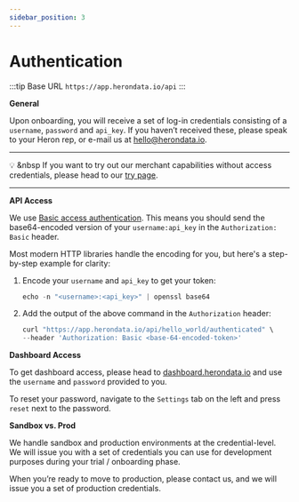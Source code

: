 ```yaml
---
sidebar_position: 3
---
```


# Authentication

:::tip Base URL
`https://app.herondata.io/api`
:::

**General**

Upon onboarding, you will receive a set of log-in credentials consisting of a `username`, `password` and `api_key`. If you haven’t received these, please speak to your Heron rep, or e-mail us at hello@herondata.io.

---

:bulb: &nbsp If you want to try out our merchant capabilities without access credentials, please head to our [try page](https://try.herondata.io/).

---


**API Access**

We use [Basic access authentication](https://en.wikipedia.org/wiki/Basic_access_authentication). This means you should send the base64-encoded version of your `username:api_key` in the `Authorization: Basic` header.

Most modern HTTP libraries handle the encoding for you, but here's a step-by-step example for clarity:

1. Encode your `username` and `api_key` to get your token:
    
    ```jsx
    echo -n "<username>:<api_key>" | openssl base64
    ```
    
2. Add the output of the above command in the `Authorization` header:
    
    ```jsx
    curl "https://app.herondata.io/api/hello_world/authenticated" \
    --header 'Authorization: Basic <base-64-encoded-token>'
    ```
    

**Dashboard Access**

To get dashboard access, please head to [dashboard.herondata.io](http://dashboard.herondata.io) and use the `username` and `password` provided to you.

To reset your password, navigate to the `Settings` tab on the left and press `reset` next to the password.

**Sandbox vs. Prod**

We handle sandbox and production environments at the credential-level. We will issue you with a set of credentials you can use for development purposes during your trial / onboarding phase. 

When you’re ready to move to production, please contact us, and we will issue you a set of production credentials.